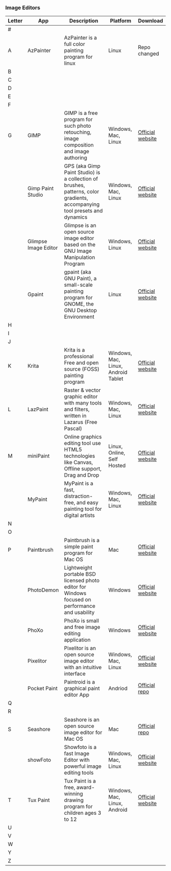 ### Image Editors
| Letter | App | Description |Platform| Download |
| --- | --- | --- | ---|--- |
| # | | | | |
| A |AzPainter | AzPainter is a full color painting program for linux|Linux |Repo changed |
| B | | | | |
| C | | | | |
| D | | | | |
| E | | | | |
| F | | | | |
| G |GIMP|GIMP is a free program for such photo retouching, image composition and image authoring|Windows, Mac, Linux|[Official website](https://www.gimp.org/)|
|   |Gimp Paint Studio|GPS (aka Gimp Paint Studio) is a collection of brushes, patterns, color gradients, accompanying tool presets and dynamics|Windows, Mac, Linux|[Official website](https://github.com/Draekko-RAND/gps-gimp-paint-studio)|
|   |Glimpse Image Editor |Glimpse is an open source image editor based on the GNU Image Manipulation Program |Windows, Linux |[Official website](https://glimpse-editor.org/) |
|   |Gpaint|gpaint (aka GNU Paint), a small-scale painting program for GNOME, the GNU Desktop Environment|Linux|[Official website](http://www.gnu.org/software/gpaint/)|
| H | | | | |
| I | | | | |
| J | | | | |
| K |Krita |Krita is a professional Free and open source (FOSS) painting program |Windows, Mac, Linux, Android Tablet |[Official website](https://krita.org/) |
| L |LazPaint |Raster & vector graphic editor with many tools and filters, written in Lazarus (Free Pascal) |Windows, Mac, Linux |[Official website](https://lazpaint.github.io/) |
| M |miniPaint|Online graphics editing tool use HTML5 technologies like Canvas, Offline support, Drag and Drop|Linux, Online, Self Hosted|[Official website](http://viliusle.github.io/miniPaint/)|
|   |MyPaint |MyPaint is a fast, distraction-free, and easy painting tool for digital artists |Windows, Mac, Linux |[Official website](http://mypaint.org/)|
| N | | | | |
| O | | | | |
| P |Paintbrush|Paintbrush is a simple paint program for Mac OS|Mac|[Official website](https://paintbrush.sourceforge.io/)|
|   | PhotoDemon |Lightweight portable BSD licensed photo editor for Windows focused on performance and usability |Windows |[Official website](http://photodemon.org/) |
|   |PhoXo|PhoXo is small and free image editing application|Windows|[Official website](http://www.phoxo.com/)|
|   |Pixelitor|Pixelitor is an open source image editor with an intuitive interface|Windows, Mac, Linux|[Official website](https://pixelitor.sourceforge.io/)|
|   |Pocket Paint|Paintroid is a graphical paint editor App|Andriod|[Official repo](https://github.com/Catrobat/Paintroid)|
| Q | | | | |
| R | | | | |
| S |Seashore |Seashore is an open source image editor for Mac OS |Mac |[Official repo](https://github.com/robaho/seashore) |
|   |showFoto|Showfoto is a fast Image Editor with powerful image editing tools|Windows, Mac, Linux|[Official website](https://apps.kde.org/en/showfoto)|
| T |Tux Paint |Tux Paint is a free, award-winning drawing program for children ages 3 to 12 |Windows, Mac, Linux, Android |[Official website](https://www.tuxpaint.org/) |
| U | | | | |
| V | | | | |
| W | | | | |
| Y | | | | |
| Z | | | | |